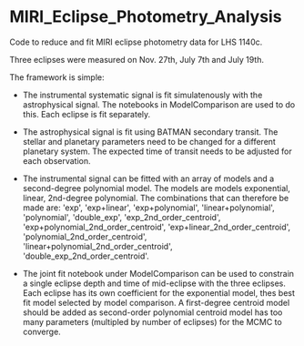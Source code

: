 # MIRI_Eclipse_Photometry_Analysis
 Code to reduce and fit MIRI eclipse photometry data for LHS 1140c. 

 Three eclipses were measured on Nov. 27th, July 7th and July 19th. 

 The framework is simple:

- The instrumental systematic signal is fit simulatenously with the astrophysical signal. The notebooks in ModelComparison are used to do this. Each eclipse is fit separately. 

- The astrophysical signal is fit using BATMAN secondary transit. The stellar and planetary parameters need to be changed for a different planetary system. The expected time of transit needs to be adjusted for each observation.

- The instrumental signal can be fitted with an array of models and a second-degree polynomial model. The models are models exponential, linear, 2nd-degree polynomial. The combinations that can therefore be made are: 'exp', 'exp+linear', 'exp+polynomial', 'linear+polynomial', 'polynomial', 'double_exp', 'exp_2nd_order_centroid', 'exp+polynomial_2nd_order_centroid', 'exp+linear_2nd_order_centroid', 'polynomial_2nd_order_centroid', 'linear+polynomial_2nd_order_centroid', 'double_exp_2nd_order_centroid'. 

- The joint fit notebook under ModelComparison can be used to constrain a single eclipse depth and time of mid-eclipse with the three eclipses. Each eclipse has its own coefficient for the exponential model, thes best fit model selected by model comparison. A first-degree centroid model should be added as second-order polynomial centroid model has too many parameters (multipled by number of eclipses) for the MCMC to converge. 